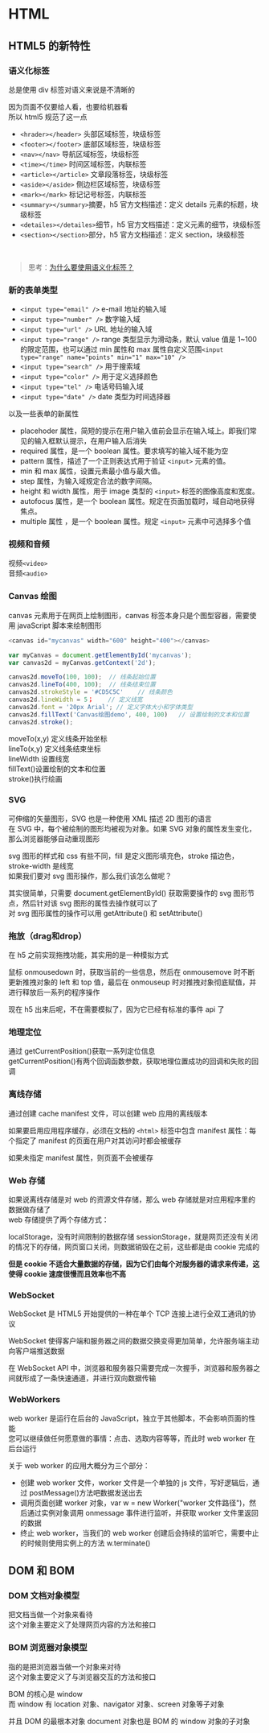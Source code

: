 # HTML
## HTML5 的新特性

### 语义化标签

总是使用 div 标签对语义来说是不清晰的  

因为页面不仅要给人看，也要给机器看  
所以 html5 规范了这一点

- `<hrader></header>` 头部区域标签，块级标签
- `<footer></footer>` 底部区域标签，块级标签
- `<nav></nav>` 导航区域标签，块级标签
- `<time></time>` 时间区域标签，内联标签
- `<article></article>` 文章段落标签，块级标签
- `<aside></aside>` 侧边栏区域标签，块级标签
- `<mark></mark>` 标记记号标签，内联标签
- `<summary></summary>`摘要，h5 官方文档描述：定义 details 元素的标题，块级标签
- `<detailes></detailes>`细节，h5 官方文档描述：定义元素的细节，块级标签
- `<section></section>`部分，h5 官方文档描述：定义 section，块级标签

<br>

> 思考：[为什么要使用语义化标签？](./question/question/#你的剑就是我的剑)

### 新的表单类型

- `<input type="email" />` e-mail 地址的输入域
- `<input type="number" />` 数字输入域
- `<input type="url" />` URL 地址的输入域
- `<input type="range" />` range 类型显示为滑动条，默认 value 值是 1~100 的限定范围，也可以通过 min 属性和 max 属性自定义范围`<input type="range" name="points" min="1" max="10" />`
- `<input type="search" />` 用于搜索域
- `<input type="color" />` 用于定义选择颜色
- `<input type="tel" />` 电话号码输入域
- `<input type="date" />` date 类型为时间选择器

以及一些表单的新属性

- placehoder 属性，简短的提示在用户输入值前会显示在输入域上。即我们常见的输入框默认提示，在用户输入后消失
- required 属性，是一个 boolean 属性。要求填写的输入域不能为空
- pattern 属性，描述了一个正则表达式用于验证 `<input>` 元素的值。
- min 和 max 属性，设置元素最小值与最大值。
- step 属性，为输入域规定合法的数字间隔。
- height 和 width 属性，用于 image 类型的 `<input>` 标签的图像高度和宽度。
- autofocus 属性，是一个 boolean 属性。规定在页面加载时，域自动地获得焦点。
- multiple 属性 ，是一个 boolean 属性。规定 `<input>` 元素中可选择多个值

### 视频和音频

视频`<video>`  
音频`<audio>`

### Canvas 绘图

canvas 元素用于在网页上绘制图形，canvas 标签本身只是个图型容器，需要使用 javaScript 脚本来绘制图形

```js
<canvas id="mycanvas" width="600" height="400"></canvas>

var myCanvas = document.getElementById('mycanvas');
var canvas2d = myCanvas.getContext('2d');

canvas2d.moveTo(100, 100);  // 线条起始位置
canvas2d.lineTo(400, 100);  // 线条结束位置
canvas2d.strokeStyle = '#CD5C5C'    // 线条颜色
canvas2d.lineWidth = 5；    // 定义线宽
canvas2d.font = '20px Arial'; // 定义字体大小和字体类型
canvas2d.fillText('Canvas绘图demo', 400, 100)   // 设置绘制的文本和位置
canvas2d.stroke();
```

moveTo(x,y) 定义线条开始坐标  
lineTo(x,y) 定义线条结束坐标  
lineWidth 设置线宽  
fillText()设置绘制的文本和位置  
stroke()执行绘画

### SVG

可伸缩的矢量图形，SVG 也是一种使用 XML 描述 2D 图形的语言  
在 SVG 中，每个被绘制的图形均被视为对象。如果 SVG 对象的属性发生变化，那么浏览器能够自动重现图形


svg 图形的样式和 css 有些不同，fill 是定义图形填充色，stroke 描边色，stroke-width 是线宽  
如果我们要对 svg 图形操作，那么我们该怎么做呢？


其实很简单，只需要 document.getElementById() 获取需要操作的 svg 图形节点，然后针对该 svg 图形的属性去操作就可以了  
对 svg 图形属性的操作可以用 getAttribute() 和 setAttribute()

### 拖放（drag和drop）

在 h5 之前实现拖拽功能，其实用的是一种模拟方式  


鼠标 onmousedown 时，获取当前的一些信息，然后在 onmousemove 时不断更新推拽对象的 left 和 top 值，最后在 onmouseup 时对推拽对象彻底赋值，并进行释放后一系列的程序操作  

现在 h5 出来后呢，不在需要模拟了，因为它已经有标准的事件 api 了


### 地理定位

通过 getCurrentPosition()获取一系列定位信息  
getCurrentPosition()有两个回调函数参数，获取地理位置成功的回调和失败的回调

### 离线存储

通过创建 cache manifest 文件，可以创建 web 应用的离线版本


如果要启用应用程序缓存，必须在文档的 `<html>` 标签中包含 manifest 属性：每个指定了 manifest 的页面在用户对其访问时都会被缓存

如果未指定 manifest 属性，则页面不会被缓存


### Web 存储

如果说离线存储是对 web 的资源文件存储，那么 web 存储就是对应用程序里的数据做存储了  
web 存储提供了两个存储方式：

localStorage，没有时间限制的数据存储
sessionStorage，就是网页还没有关闭的情况下的存储，网页窗口关闭，则数据销毁在之前，这些都是由 cookie 完成的

**但是 cookie 不适合大量数据的存储，因为它们由每个对服务器的请求来传递，这使得 cookie 速度很慢而且效率也不高**

### WebSocket

WebSocket 是 HTML5 开始提供的一种在单个 TCP 连接上进行全双工通讯的协议


WebSocket 使得客户端和服务器之间的数据交换变得更加简单，允许服务端主动向客户端推送数据  


在 WebSocket API 中，浏览器和服务器只需要完成一次握手，浏览器和服务器之间就形成了一条快速通道，并进行双向数据传输


### WebWorkers

web worker 是运行在后台的 JavaScript，独立于其他脚本，不会影响页面的性能  
您可以继续做任何愿意做的事情：点击、选取内容等等，而此时 web worker 在后台运行


关于 web worker 的应用大概分为三个部分：
- 创建 web worker 文件，worker 文件是一个单独的 js 文件，写好逻辑后，通过 postMessage()方法吧数据发送出去
- 调用页面创建 worker 对象，var w = new Worker("worker 文件路径")，然后通过实例对象调用 onmessage 事件进行监听，并获取 worker 文件里返回的数据
- 终止 web worker，当我们的 web worker 创建后会持续的监听它，需要中止的时候则使用实例上的方法 w.terminate()


## DOM 和 BOM

### DOM 文档对象模型

把文档当做一个对象来看待  
这个对象主要定义了处理网页内容的方法和接口


### BOM 浏览器对象模型

指的是把浏览器当做一个对象来对待  
这个对象主要定义了与浏览器交互的方法和接口


BOM 的核心是 window  
而 window 有 location 对象、navigator 对象、screen 对象等子对象


并且 DOM 的最根本对象 document 对象也是 BOM 的 window 对象的子对象

